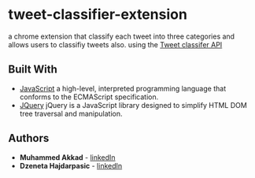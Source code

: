 # tweet-classifier-extension
a chrome extension that classify each tweet into three categories and allows users to classifiy tweets also.
using the [Tweet classifer API](https://github.com/mohammad-akkad/tweet-classifier)

## Built With

 * [JavaScript](https://www.javascript.com/) a high-level, interpreted programming language that conforms to the ECMAScript specification. 
 * [JQuery](https://jquery.com/)  jQuery is a JavaScript library designed to simplify HTML DOM tree traversal and manipulation.

## Authors

* **Muhammed Akkad** - [linkedIn](https://www.linkedin.com/in/mohamad-akkad-5a923a149/)
* **Dzeneta Hajdarpasic** - [linkedIn](https://www.linkedin.com/in/dzeneta-hajdarpasic-a2290a18a)

